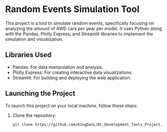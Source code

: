 # Random Events Simulation Tool

This project is a tool to simulate random events, specifically focusing on analyzing the amount of 4WD cars per year per model. It uses Python along with the Pandas, Plotly Express, and Streamlit libraries to implement the simulation and visualization.

## Libraries Used

- Pandas: For data manipulation and analysis.
- Plotly Express: For creating interactive data visualizations.
- Streamlit: For building and deploying the web application.

## Launching the Project

To launch this project on your local machine, follow these steps:

1. Clone the repository:

   ```bash
   git clone https://github.com/KingDanL/DL_Development_Tools_Project.git
